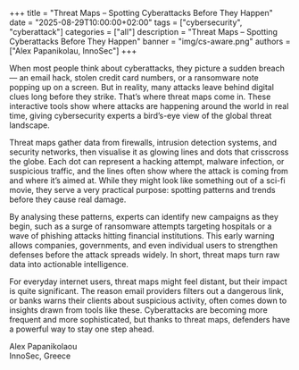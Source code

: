 +++
title = "Threat Maps – Spotting Cyberattacks Before They Happen"
date = "2025-08-29T10:00:00+02:00"
tags = ["cybersecurity", "cyberattack"]
categories = ["all"]
description = "Threat Maps – Spotting Cyberattacks Before They Happen"
banner = "img/cs-aware.png"
authors = ["Alex Papanikolau, InnoSec"]
+++

When most people think about cyberattacks, they picture a sudden breach — an email hack, stolen credit card numbers, or a ransomware note popping up on a screen. But in reality, many attacks leave behind digital clues long before they strike. That’s where threat maps come in. These interactive tools show where attacks are happening around the world in real time, giving cybersecurity experts a bird’s-eye view of the global threat landscape.

Threat maps gather data from firewalls, intrusion detection systems, and security networks, then visualise it as glowing lines and dots that crisscross the globe. Each dot can represent a hacking attempt, malware infection, or suspicious traffic, and the lines often show where the attack is coming from and where it’s aimed at. While they might look like something out of a sci-fi movie, they serve a very practical purpose: spotting patterns and trends before they cause real damage.

By analysing these patterns, experts can identify new campaigns as they begin, such as a surge of ransomware attempts targeting hospitals or a wave of phishing attacks hitting financial institutions. This early warning allows companies, governments, and even individual users to strengthen defenses before the attack spreads widely. In short, threat maps turn raw data into actionable intelligence.

For everyday internet users, threat maps might feel distant, but their impact is quite significant. The reason email providers filters out a dangerous link, or banks warns their clients about suspicious activity, often comes down to insights drawn from tools like these. Cyberattacks are becoming more frequent and more sophisticated, but thanks to threat maps, defenders have a powerful way to stay one step ahead.

Alex Papanikolaou  
InnoSec, Greece
